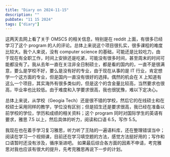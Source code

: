 ```yaml
---
title: "Diary on 2024-11-15"
description: ""
pubDate: "11 15 2024"
tags: ["diary"]
---
```


这两天去网上看了关于 OMSCS 的相关信息，特别是在 reddit 上面，有很多已经学习了这个 program 的人的评论。总体上来说这个项目很扎实，很多课程的难度比较大。我个人来说，没有 computer science 的基础，可能还是比较吃力，由于现在有全职工作，时间上安排还是吃紧，可能没有很多时间，甚至周末的时间可能都没有了。我从去年一直在关注非全日制硕士，都是看的国内的，一直不是很满意，要么是学校不好，要么是没有好的专业，由于现在从事的是 IT 行业，肯定想学一个这方面的专业，但是国内一直没有很好的选择。偶然的机会在 X 上知道有这么一个项目，其实海外有很多类似的，但是这个的含金量比较高，当然要求也很高，毕业率也比较低。由于难度和入学要求很高，我也很犹豫，难以下定决心。

总体上来说，从学校（Geogia Tech）还是很不错的学校，然后它的在线硕士和在校硕士采用同样的教学，学位没有区别；但是招生还是要求很高，我已经在准备以前学校的学位，学历和成绩的相关资料；这个 program 同时对国际学生的英语有要求，雅思 7.5 以上，然后具体的听力，阅读和口语 6.5，写作 5.5。

我现在也在着手学习复习雅思，听力听了王陆的一遍语料库，还在整理错误当中；阅读在学习一个视频课，目前还在学习填空题的方法，感觉方法挺好用的；写作和口语暂时还没有涉及，循序渐进吧。
如果最后综合各方面的因素不申请，考完雅思对我也应该有很大的提升，先考完雅思再说下一步的计划。
